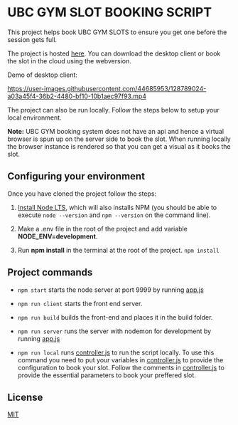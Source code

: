 # UBC GYM SLOT BOOKING SCRIPT

This project helps book UBC GYM SLOTS to ensure you get one before the session gets full.

The project is hosted [here](http://gym-app-download.us-west-2.elasticbeanstalk.com/). You can download the desktop client or book the slot in the cloud using the webversion.

Demo of desktop client:

https://user-images.githubusercontent.com/44685953/128789024-a03a45f4-36b2-4480-bf10-10b1aec97f93.mp4

The project can also be run locally. Follow the steps below to setup your local environment.

**Note:** UBC GYM booking system does not have an api and hence a virtual browser is spun up on the server side to book the slot. When running locally the browser instance is rendered so that you can get a visual as it books the slot.

## Configuring your environment

Once you have cloned the project follow the steps:

1. [Install Node LTS](https://nodejs.org/en/download/), which will also installs NPM (you should be able to execute `node --version` and `npm --version` on the command line).

2. Make a .env file in the root of the project and add variable **NODE_ENV=development**.

3. Run **npm install** in the terminal at the root of the project. `npm install`

## Project commands

- `npm start` starts the node server at port 9999 by running [app.js](./app.js)

- `npm run client` starts the front end server.

- `npm run build` builds the front-end and places it in the build folder.

- `npm run server` runs the server with nodemon for development by running [app.js](./app.js)

- `npm run local` runs [controller.js](./api/controller.js) to run the script locally. To use this command you need to put your variables in [controller.js](./api/controller.js) to provide the configuration to book your slot. Follow the comments in [controller.js](./api/controller.js) to provide the essential parameters to book your preffered slot.

## License

[MIT](./LICENSE)
